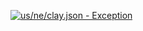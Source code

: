 [![us/ne/clay.json - Exception](https://img.shields.io/badge/us/ne/clay.json-Exception-red)](https://github.com/openaddresses/openaddresses/tree/master/sources/us/ne/clay.json)